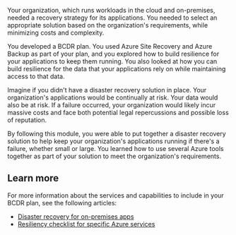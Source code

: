 Your organization, which runs workloads in the cloud and on-premises, needed a recovery strategy for its applications. You needed to select an appropriate solution based on the organization's requirements, while minimizing costs and complexity.

You developed a BCDR plan. You used Azure Site Recovery and Azure Backup as part of your plan, and you explored how to build resilience for your applications to keep them running. You also looked at how you can build resilience for the data that your applications rely on while maintaining access to that data.

Imagine if you didn't have a disaster recovery solution in place. Your organization's applications would be continually at risk. Your data would also be at risk. If a failure occurred, your organization would likely incur massive costs and face both potential legal repercussions and possible loss of reputation.

By following this module, you were able to put together a disaster recovery solution to help keep your organization's applications running if there's a failure, whether small or large. You learned how to use several Azure tools together as part of your solution to meet the organization's requirements.

## Learn more

For more information about the services and capabilities to include in your BCDR plan, see the following articles:

- [Disaster recovery for on-premises apps](/azure/site-recovery/site-recovery-workload)
- [Resiliency checklist for specific Azure services](/azure/architecture/checklist/resiliency-per-service)
